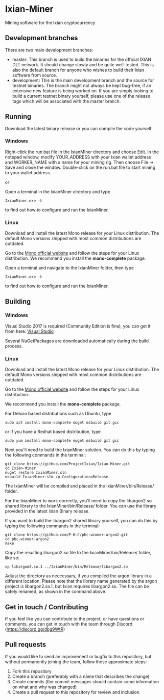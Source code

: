 # Ixian-Miner
Mining software for the Ixian cryptocurrency

## Development branches

There are two main development branches:
* master: This branch is used to build the binaries for the official IXIAN DLT network. It should change slowly and be quite well-tested. This is also the default branch for anyone who wishes to build their Ixian software from source.
* development: This is the main development branch and the source for testnet binaries. The branch might not always be kept bug-free, if an extensive new feature is being worked on. If you are simply looking to build a current testnet binary yourself, please use one of the release tags which will be associated with the master branch.


## Running
Download the latest binary release or you can compile the code yourself.
### Windows
Right-click the run.bat file in the IxianMiner directory and choose Edit. In the notepad window, modify YOUR_ADDRESS with your Ixian wallet address and WORKER_NAME with a name for your mining rig. Then choose File -> Save and close the window. Double-click on the run.bat file to start mining to your wallet address.

or

Open a terminal in the IxianMiner directory and type
```
IxianMiner.exe -h
```
to find out how to configure and run the IxianMiner.

### Linux
Download and install the latest Mono release for your Linux distribution. 
The default Mono versions shipped with most common distributions are outdated.

Go to the [Mono official website](https://www.mono-project.com/download/stable/#download-lin) and follow the steps for your Linux distribution.
We recommend you install the **mono-complete** package.

Open a terminal and navigate to the IxianMiner folder, then type
```
IxianMiner.exe -h
```
to find out how to configure and run the IxianMiner.

## Building
### Windows
Visual Studio 2017 is required (Community Edition is fine), you can get it from here: [Visual Studio](https://visualstudio.microsoft.com/)

Several NuGetPackages are downloaded automatically during the build process.

### Linux
Download and install the latest Mono release for your Linux distribution. The default Mono versions shipped with most common distributions are outdated.

Go to the [Mono official website](https://www.mono-project.com/download/stable/#download-lin) and follow the steps for your Linux distribution.

We recommend you install the **mono-complete** package.

For Debian based distributions such as Ubuntu, type
```
sudo apt install mono-complete nuget msbuild git gcc
```
or if you have a Redhat based distribution, type
```
sudo yum install mono-complete nuget msbuild git gcc
```

Next you'll need to build the IxianMiner solution. You can do this by typing the following commands in the terminal:
```
git clone https://github.com/ProjectIxian/Ixian-Miner.git
cd Ixian-Miner
nuget restore IxianMiner.sln
msbuild IxianMiner.sln /p:Configuration=Release
```
The IxianMiner will be compiled and placed in the IxianMiner/bin/Release/ folder.

For the IxianMiner to work correctly, you'll need to copy the libargon2.so shared library to the IxianMiner/bin/Release/ folder. You can use the library provided in the latest Ixian Binary release.

If you want to build the libargon2 shared library yourself, you can do this by typing the following commands in the terminal:
```
git clone https://github.com/P-H-C/phc-winner-argon2.git
cd phc-winner-argon2
make
```
Copy the resulting libargon2.so file to the IxianMiner/bin/Release/ folder, like so:
```
cp libargon2.so.1 ../IxianMiner/bin/Release/libargon2.so
```
Adjust the directory as neccessary, if you compiled the argon library in a different location. Please note that the library name generated by the argon project is libargon2.so.1, but Ixian requires libargon2.so. The file can be safely renamed, as shown in the command above.

## Get in touch / Contributing

If you feel like you can contribute to the project, or have questions or comments, you can get in touch with the team through Discord: (https://discord.gg/dbg9WtR)

## Pull requests

If you would like to send an improvement or bugfix to this repository, but without permanently joining the team, follow these approximate steps:

1. Fork this repository
2. Create a branch (preferably with a name that describes the change)
3. Create commits (the commit messages should contain some information on what and why was changed)
4. Create a pull request to this repository for review and inclusion.
